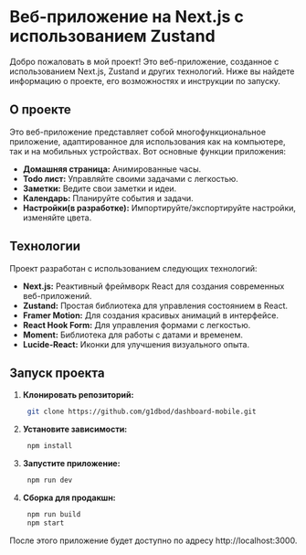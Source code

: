 # Веб-приложение на Next.js с использованием Zustand

Добро пожаловать в мой проект! Это веб-приложение, созданное с использованием Next.js, Zustand и других технологий. Ниже вы найдете информацию о проекте, его возможностях и инструкции по запуску.

## О проекте

Это веб-приложение представляет собой многофункциональное приложение, адаптированное для использования как на компьютере, так и на мобильных устройствах. Вот основные функции приложения:

- **Домашняя страница:** Анимированные часы.
- **Todo лист:** Управляйте своими задачами с легкостью.
- **Заметки:** Ведите свои заметки и идеи.
- **Календарь:** Планируйте события и задачи.
- **Настройки(в разработке):** Импортируйте/экспортируйте настройки, изменяйте цвета.

## Технологии

Проект разработан с использованием следующих технологий:

- **Next.js:** Реактивный фреймворк React для создания современных веб-приложений.
- **Zustand:** Простая библиотека для управления состоянием в React.
- **Framer Motion:** Для создания красивых анимаций в интерфейсе.
- **React Hook Form:** Для управления формами с легкостью.
- **Moment:** Библиотека для работы с датами и временем.
- **Lucide-React:** Иконки для улучшения визуального опыта.

## Запуск проекта

1. **Клонировать репозиторий:**
   ```bash
    git clone https://github.com/g1dbod/dashboard-mobile.git
   ```
2. **Установите зависимости:**
   ```bash
    npm install
   ```
3. **Запустите приложение:**
   ```bash
    npm run dev
   ```
4. **Сборка для продакшн:**
   ```bash
    npm run build
    npm start
   ```

После этого приложение будет доступно по адресу http://localhost:3000.

